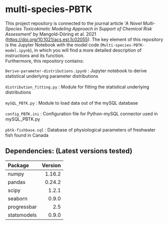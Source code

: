 # multi-species-PBTK

This project repository is connected to the journal article ‘*A Novel Multi-Species Toxicokinetic Modeling Approach in Support of Chemical Risk Assessment*’ by Mangold-Döring et al. 2021 (https://doi.org/10.1021/acs.est.1c02055). The key element of this repository is the Jupyter Notebook with the model code (`Multi-species-PBTK-model.ipynb`), in which you will find a more detailed description of instructions and its function. <br>
Furthermore, this repository contains:<br>  

`Derive-parameter-distributions.ipynb` : Jupyter notebook to derive statistical underlying parameter distributions <br><br>
`distribution_fitting.py` : Module for fitting the statistical underlying distributions <br><br>
`mySQL_PBTK.py` : Module to load data out of the mySQL database <br><br>
`config_PBTK.ini` : Configuration file for Python-mySQL connector used in mySQL_PBTK.py <br><br>
`pbtk-fishbase.sql` : Database of physiological parameters of freshwater fish found in Canada

## **Dependencies**: (Latest versions tested)
| Package         |         Version |
| :---            |            ---: |
| numpy           |          1.16.2 |
| pandas          |          0.24.2 |
| scipy           |           1.2.1 |
| seaborn         |           0.9.0 |
| progressbar     |             2.5 |
| statsmodels     |           0.9.0 |
